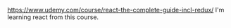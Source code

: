 https://www.udemy.com/course/react-the-complete-guide-incl-redux/
I'm learning react from this course.
